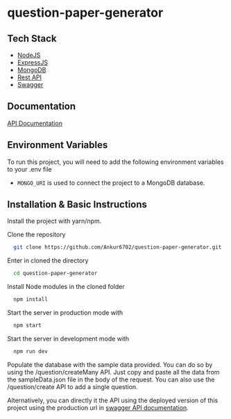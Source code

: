 # question-paper-generator

## Tech Stack
- [NodeJS](https://nodejs.org/en)
- [ExpressJS](https://expressjs.com/)
- [MongoDB](https://www.mongodb.com/)
- [Rest API](https://developers.google.com/fit/rest/v1/get-started)
- [Swagger](https://swagger.io/)

## Documentation

[API Documentation](https://question-paper-generator.azurewebsites.net/docs/)


## Environment Variables

To run this project, you will need to add the following environment variables to your .env file

- `MONGO_URI` is used to connect the project to a MongoDB database.

## Installation & Basic Instructions

Install the project with yarn/npm.

Clone the repository

```bash
  git clone https://github.com/Ankur6702/question-paper-generator.git
```

Enter in cloned the directory

```bash
  cd question-paper-generator
```

Install Node modules in the cloned folder

```bash
  npm install
```

Start the server in production mode with

```bash
  npm start
```

Start the server in development mode with

```bash
  npm run dev
```

Populate the database with the sample data provided. You can do so by using the /question/createMany API. Just copy and paste all the data from the sampleData.json file in the body of the request. You can also use the /question/create API to add a single question. 

Alternatively, you can directly it the API using the deployed version of this project using the production url in [swagger API documentation](https://question-paper-generator.azurewebsites.net/docs/).